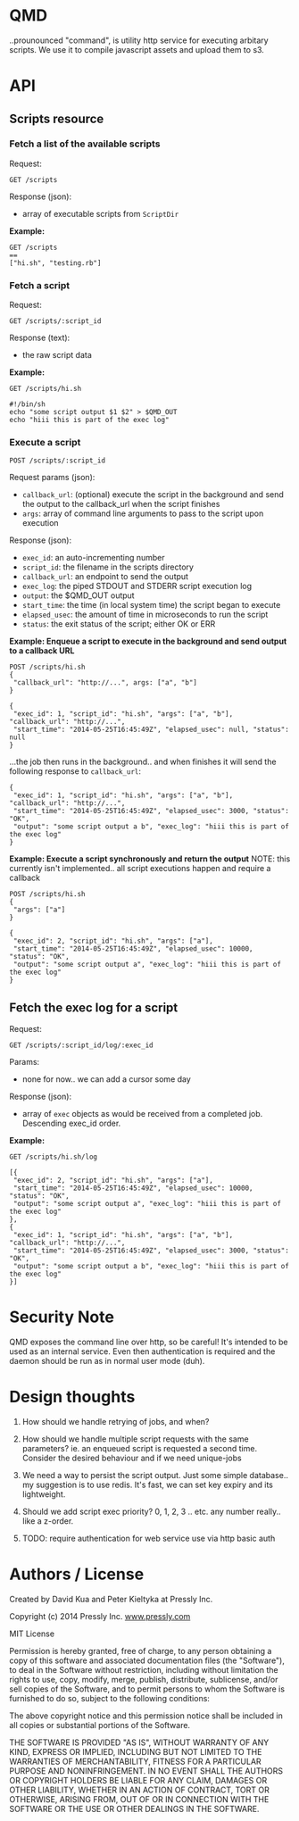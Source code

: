 # QMD

..prounounced "command", is utility http service for executing arbitary scripts.
We use it to compile javascript assets and upload them to s3. 

# API

## Scripts resource

### Fetch a list of the available scripts

Request:

```
GET /scripts
```

Response (json):

* array of executable scripts from `ScriptDir`

**Example:**

```
GET /scripts
==
["hi.sh", "testing.rb"]
```


### Fetch a script

Request:

```
GET /scripts/:script_id
```

Response (text):

* the raw script data

**Example:**

```
GET /scripts/hi.sh
```
```
#!/bin/sh
echo "some script output $1 $2" > $QMD_OUT
echo "hiii this is part of the exec log"
```


### Execute a script

```
POST /scripts/:script_id
```

Request params (json):

* `callback_url`:  (optional) execute the script in the background and send the output to the callback_url when the script finishes
* `args`: array of command line arguments to pass to the script upon execution


Response (json):

* `exec_id`: an auto-incrementing number
* `script_id`: the filename in the scripts directory
* `callback_url`: an endpoint to send the output
* `exec_log`: the piped STDOUT and STDERR script execution log
* `output`: the $QMD_OUT output
* `start_time`: the time (in local system time) the script began to execute
* `elapsed_usec`: the amount of time in microseconds to run the script
* `status`: the exit status of the script; either OK or ERR

**Example: Enqueue a script to execute in the background and send output to a callback URL**

```
POST /scripts/hi.sh
{
 "callback_url": "http://...", args: ["a", "b"]
}
```
```
{
 "exec_id": 1, "script_id": "hi.sh", "args": ["a", "b"], "callback_url": "http://...", 
 "start_time": "2014-05-25T16:45:49Z", "elapsed_usec": null, "status": null
}
```

...the job then runs in the background.. and when finishes it will send the following
response to `callback_url`:

```
{
 "exec_id": 1, "script_id": "hi.sh", "args": ["a", "b"], "callback_url": "http://...",
 "start_time": "2014-05-25T16:45:49Z", "elapsed_usec": 3000, "status": "OK",
 "output": "some script output a b", "exec_log": "hiii this is part of the exec log"
}
```

**Example: Execute a script synchronously and return the output**
NOTE: this currently isn't implemented.. all script executions happen
and require a callback

```
POST /scripts/hi.sh
{
 "args": ["a"]
}
```
```
{
 "exec_id": 2, "script_id": "hi.sh", "args": ["a"],
 "start_time": "2014-05-25T16:45:49Z", "elapsed_usec": 10000, "status": "OK",
 "output": "some script output a", "exec_log": "hiii this is part of the exec log"
}
```


## Fetch the exec log for a script

Request:

```
GET /scripts/:script_id/log/:exec_id
```

Params:

* none for now.. we can add a cursor some day

Response (json):

* array of `exec` objects as would be received from a completed job. Descending exec_id order.

**Example:**

```
GET /scripts/hi.sh/log
```
```
[{
 "exec_id": 2, "script_id": "hi.sh", "args": ["a"],
 "start_time": "2014-05-25T16:45:49Z", "elapsed_usec": 10000, "status": "OK",
 "output": "some script output a", "exec_log": "hiii this is part of the exec log"
},
{
 "exec_id": 1, "script_id": "hi.sh", "args": ["a", "b"], "callback_url": "http://...",
 "start_time": "2014-05-25T16:45:49Z", "elapsed_usec": 3000, "status": "OK",
 "output": "some script output a b", "exec_log": "hiii this is part of the exec log"
}]
```

# Security Note

QMD exposes the command line over http, so be careful! It's intended to be used as an
internal service. Even then authentication is required and the daemon should be run as
in normal user mode (duh).


# Design thoughts

1. How should we handle retrying of jobs, and when?

2. How should we handle multiple script requests with the same parameters? ie. an enqueued script 
   is requested a second time. Consider the desired behaviour and if we need unique-jobs

3. We need a way to persist the script output. Just some simple database.. my suggestion
   is to use redis. It's fast, we can set key expiry and its lightweight. 

4. Should we add script exec priority? 0, 1, 2, 3 .. etc. any number really.. like a z-order. 

5. TODO: require authentication for web service use via http basic auth


# Authors / License

Created by David Kua and Peter Kieltyka at Pressly Inc.

Copyright (c) 2014 Pressly Inc. www.pressly.com

MIT License

Permission is hereby granted, free of charge, to any person obtaining
a copy of this software and associated documentation files (the
"Software"), to deal in the Software without restriction, including
without limitation the rights to use, copy, modify, merge, publish,
distribute, sublicense, and/or sell copies of the Software, and to
permit persons to whom the Software is furnished to do so, subject to
the following conditions:

The above copyright notice and this permission notice shall be
included in all copies or substantial portions of the Software.

THE SOFTWARE IS PROVIDED "AS IS", WITHOUT WARRANTY OF ANY KIND,
EXPRESS OR IMPLIED, INCLUDING BUT NOT LIMITED TO THE WARRANTIES OF
MERCHANTABILITY, FITNESS FOR A PARTICULAR PURPOSE AND
NONINFRINGEMENT. IN NO EVENT SHALL THE AUTHORS OR COPYRIGHT HOLDERS BE
LIABLE FOR ANY CLAIM, DAMAGES OR OTHER LIABILITY, WHETHER IN AN ACTION
OF CONTRACT, TORT OR OTHERWISE, ARISING FROM, OUT OF OR IN CONNECTION
WITH THE SOFTWARE OR THE USE OR OTHER DEALINGS IN THE SOFTWARE.

